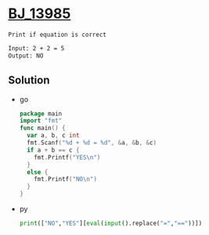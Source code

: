# [BJ_13985](https://acmicpc.net/problem/13985)

```en
Print if equation is correct
```

```txt
Input: 2 + 2 = 5
Output: NO
```

## Solution

* go

  ```go
  package main
  import "fmt"
  func main() {
    var a, b, c int
    fmt.Scanf("%d + %d = %d", &a, &b, &c)
    if a + b == c {
      fmt.Printf("YES\n")
    }
    else {
      fmt.Printf("NO\n")
    }
  }
  ```

* py

  ```py
  print(["NO","YES"][eval(input().replace("=","=="))])
  ```
